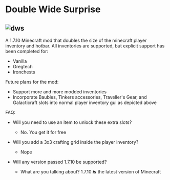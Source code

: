 # Double Wide Surprise

![dws](https://user-images.githubusercontent.com/50430417/170623813-d82b2b7d-7dfd-47d5-94a4-afcc46f986c7.png)
----
A 1.7.10 Minecraft mod that doubles the size of the minecraft player inventory and hotbar.
All inventories are supported, but explicit support has been completed for:
- Vanilla
- Gregtech
- Ironchests

Future plans for the mod:
- Support more and more modded inventories
- Incorporate Baubles, Tinkers accessories, Traveller's Gear, and Galacticraft slots into normal player inventory gui as depicted above

FAQ:
- Will you need to use an item to unlock these extra slots?
  - No. You get it for free
  
- Will you add a 3x3 crafting grid inside the player inventory?
  - Nope
  
- Will any version passed 1.7.10 be supported?
  - What are you talking about? 1.7.10 ***is*** the latest version of Minecraft
